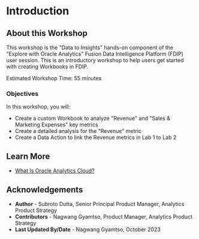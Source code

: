 # Introduction

## About this Workshop

This workshop is the "Data to Insights" hands-on component of the "Explore with Oracle Analytics" Fusion Data Intelligence Platform (FDIP) user session. This is an introductory workshop to help users get started with creating Workbooks in FDIP.

Estimated Workshop Time: 55 minutes


### Objectives

In this workshop, you will:
* Create a custom Workbook to analyze "Revenue" and "Sales & Marketing Expenses" key metrics
* Create a detailed analysis for the "Revenue" metric
* Create a Data Action to link the Revenue metrics in Lab 1 to Lab 2

## Learn More
* [What Is Oracle Analytics Cloud?](https://docs.oracle.com/en/cloud/paas/analytics-cloud/acsgs/what-is-oracle-analytics-cloud.html)

## Acknowledgements
* **Author** - Subroto Dutta, Senior Principal Product Manager, Analytics Product Strategy
* **Contributors** - Nagwang Gyamtso, Product Manager, Analytics Product Strategy
* **Last Updated By/Date** - Nagwang Gyamtso, October 2023
